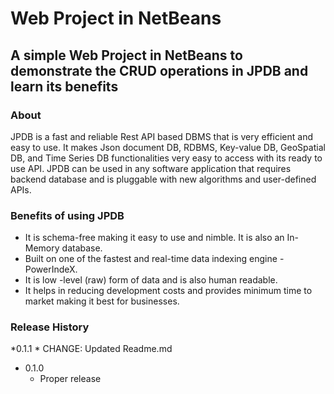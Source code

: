 # Web Project in NetBeans

## A simple Web Project in NetBeans to demonstrate the CRUD operations in JPDB and learn its benefits

### About

JPDB is a fast and reliable Rest API based DBMS that is very efficient and easy to use. It makes Json document DB, RDBMS, Key-value DB, GeoSpatial DB, and Time Series DB functionalities very easy to access with its ready to use API. JPDB can be used in any software application that requires backend database and is pluggable with new algorithms and user-defined APIs. 

### Benefits of using JPDB

- It is schema-free making it easy to use and nimble. It is also an In-Memory database.
- Built on one of the fastest and real-time data indexing engine - PowerIndeX.
- It is low -level (raw) form of data and is also human readable.
- It helps in reducing development costs and provides minimum time to market making it best for businesses.


### Release History

*0.1.1 
     * CHANGE: Updated Readme.md

* 0.1.0
    * Proper release

